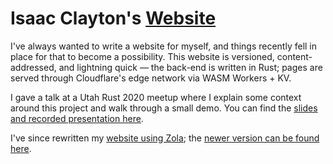 # Isaac Clayton's [Website](https://website.slightknack.workers.dev)

I've always wanted to write a website for myself, and things recently fell in place for that to become a possibility. This website is versioned, content-addressed, and lightning quick — the back-end is written in Rust; pages are served through Cloudflare's edge network via WASM Workers + KV.

I gave a talk at a Utah Rust 2020 meetup where I explain some context around this project and walk through a small demo. You can find the [slides and recorded presentation here](https://github.com/slightknack/wasm-rust-pres).

I've since rewritten my [website using Zola](https://slightknack.dev); the [newer version can be found here](https://github.com/slightknack/slightknack.dev).
